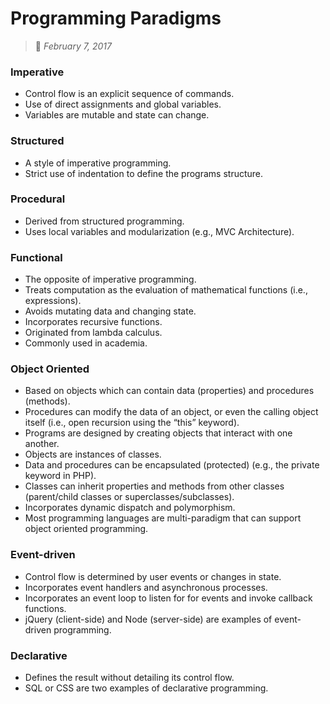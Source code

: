 # Programming Paradigms
> :calendar: *February 7, 2017*

### Imperative
 - Control flow is an explicit sequence of commands.
 - Use of direct assignments and global variables.
 - Variables are mutable and state can change.

### Structured
 - A style of imperative programming. 
 - Strict use of indentation to define the programs structure.

### Procedural
 - Derived from structured programming.
 - Uses local variables and modularization (e.g., MVC Architecture).

### Functional
 - The opposite of imperative programming.
 - Treats computation as the evaluation of mathematical functions (i.e., expressions).
 - Avoids mutating data and changing state.
 - Incorporates recursive functions.
 - Originated from lambda calculus. 
 - Commonly used in academia. 

### Object Oriented
 - Based on objects which can contain data (properties) and procedures (methods).
 - Procedures can modify the data of an object, or even the calling object itself (i.e., open recursion using the “this” keyword).
 - Programs are designed by creating objects that interact with one another. 
 - Objects are instances of classes.
 - Data and procedures can be encapsulated (protected) (e.g., the private keyword in PHP). 
 - Classes can inherit properties and methods from other classes (parent/child classes or superclasses/subclasses).
 - Incorporates dynamic dispatch and polymorphism.
 - Most programming languages are multi-paradigm that can support object oriented programming.

### Event-driven
 - Control flow is determined by user events or changes in state.
 - Incorporates event handlers and asynchronous processes.
 - Incorporates an event loop to listen for for events and invoke callback functions.
 - jQuery (client-side) and Node (server-side) are examples of event-driven programming.

### Declarative
 - Defines the result without detailing its control flow.
 - SQL or CSS are two examples of declarative programming.
